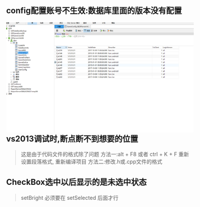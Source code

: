 ## config配置账号不生效:数据库里面的版本没有配置

<img src=".\image\C++\1.png" align="left">



## vs2013调试时,断点断不到想要的位置

>   这是由于代码文件的格式除了问题
>   方法一:alt + F8 或者 ctrl + K + F 重新设置段落格式, 重新编译项目
>   方法二:修改.h或.cpp文件的格式



## CheckBox选中以后显示的是未选中状态

>   setBright 必须要在 setSelected 后面才行

